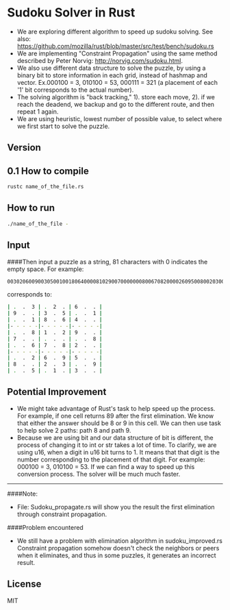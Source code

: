 Sudoku Solver in Rust
=========
  - We are exploring different algorithm to speed up sudoku solving. See also: https://github.com/mozilla/rust/blob/master/src/test/bench/sudoku.rs
  - We are implementing "Constraint Propagation" using the same method described by Peter Norvig: http://norvig.com/sudoku.html.
  - We also use different data structure to solve the puzzle, by using a binary bit to store information in each grid, instead of hashmap and vector. Ex.000100 = 3, 010100 = 53, 000111 = 321 (a placement of each '1' bit corresponds to the actual number).
  - The solving algorithm is "back tracking," 1). store each move, 2). if we reach the deadend, we backup and go to the different route, and then repeat 1 again.
  - We are using heuristic, lowest number of possible value, to select where we first start to solve the puzzle.

Version
----

0.1
How to compile
--------------

```sh
rustc name_of_the_file.rs
```
How to run
--------------
```sh
./name_of_the_file -
```
Input
--------------
####Then input a puzzle as a string, 81 characters with 0 indicates the empty space.
For example:
```sh
003020600900305001001806400008102900700000008006708200002609500800203009005010300
```
corresponds to:
```sh
| .  .  3 | .  2  . | 6  .  . |
| 9  .  . | 3  .  5 | .  .  1 |
| .  .  1 | 8  .  6 | 4  .  . |
|- - - - -|- - - - -|- - - - -|
| .  .  8 | 1  .  2 | 9  .  . |
| 7  .  . | .  .  . | .  .  8 |
| .  .  6 | 7  .  8 | 2  .  . |
|- - - - -|- - - - -|- - - - -|
| .  .  2 | 6  .  9 | 5  .  . |
| 8  .  . | 2  .  3 | .  .  9 |
| .  .  5 | .  1  . | 3  .  . |
```
Potential Improvement
--------------
- We might take advantage of Rust's task to help speed up the process. For example, if one cell returns 89 after the first elimination. We know that either the answer should be 8 or 9 in this cell. We can then use task to help solve 2 paths: path 8 and path 9. 
- Because we are using bit and our data structure of bit is different, the process of changing it to int or str takes a lot of time. To clarify, we are using u16, when a digit in u16 bit turns to 1. It means that that digit is the number corresponding to the placement of that digit. For example: 000100 = 3, 010100 = 53. If we can find a way to speed up this conversion process. The solver will be much much faster.

---
####Note:
- File: Sudoku_propagate.rs will show you the result the first elimination through constraint propagation.

####Problem encountered
- We still have a problem with elimination algorithm in sudoku_improved.rs
Constraint propagation somehow doesn't check the neighbors or peers when it eliminates, and thus in some puzzles, it generates an incorrect result.

License
----

MIT

    
